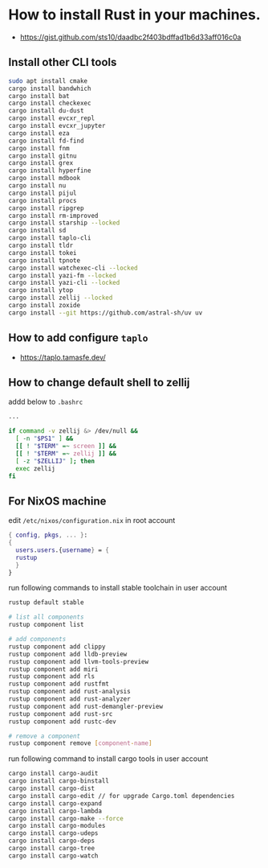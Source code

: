 # How to install Rust in your machines.
- <https://gist.github.com/sts10/daadbc2f403bdffad1b6d33aff016c0a>
## Install other CLI tools

```bash
sudo apt install cmake
cargo install bandwhich 
cargo install bat
cargo install checkexec
cargo install du-dust
cargo install evcxr_repl
cargo install evcxr_jupyter
cargo install eza
cargo install fd-find
cargo install fnm
cargo install gitnu
cargo install grex
cargo install hyperfine
cargo install mdbook
cargo install nu
cargo install pijul
cargo install procs
cargo install ripgrep
cargo install rm-improved
cargo install starship --locked
cargo install sd
cargo install taplo-cli
cargo install tldr
cargo install tokei
cargo install tpnote
cargo install watchexec-cli --locked
cargo install yazi-fm --locked
cargo install yazi-cli --locked
cargo install ytop
cargo install zellij --locked
cargo install zoxide
cargo install --git https://github.com/astral-sh/uv uv
```

## How to add configure `taplo`

- https://taplo.tamasfe.dev/
 
## How to change default shell to zellij

addd below to `.bashrc`

```bash
...

if command -v zellij &> /dev/null &&
  [ -n "$PS1" ] &&
  [[ ! "$TERM" =~ screen ]] &&
  [[ ! "$TERM" =~ zellij ]] &&
  [ -z "$ZELLIJ" ]; then
  exec zellij
fi
```
## For NixOS machine

edit `/etc/nixos/configuration.nix` in root account

```nix
{ config, pkgs, ... }:
{
  users.users.{username} = {
  rustup
  }
}
```

run following commands to install stable toolchain in user account

```bash
rustup default stable

# list all components
rustup component list

# add components
rustup component add clippy
rustup component add lldb-preview
rustup component add llvm-tools-preview
rustup component add miri
rustup component add rls
rustup component add rustfmt
rustup component add rust-analysis
rustup component add rust-analyzer
rustup component add rust-demangler-preview
rustup component add rust-src
rustup component add rustc-dev

# remove a component
rustup component remove [component-name]
```

run following command to install cargo tools in user account

```bash
cargo install cargo-audit
cargo install cargo-binstall
cargo install cargo-dist
cargo install cargo-edit // for upgrade Cargo.toml dependencies
cargo install cargo-expand
cargo install cargo-lambda
cargo install cargo-make --force
cargo install cargo-modules
cargo install cargo-udeps
cargo install cargo-deps
cargo install cargo-tree
cargo install cargo-watch

```
